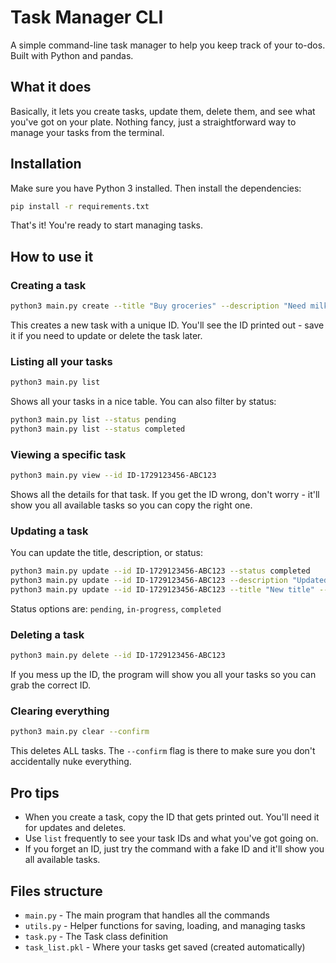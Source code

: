 # Task Manager CLI

A simple command-line task manager to help you keep track of your to-dos. Built with Python and pandas.

## What it does

Basically, it lets you create tasks, update them, delete them, and see what you've got on your plate. Nothing fancy, just a straightforward way to manage your tasks from the terminal.

## Installation

Make sure you have Python 3 installed. Then install the dependencies:

```bash
pip install -r requirements.txt
```

That's it! You're ready to start managing tasks.

## How to use it

### Creating a task

```bash
python3 main.py create --title "Buy groceries" --description "Need milk, eggs, and bread"
```

This creates a new task with a unique ID. You'll see the ID printed out - save it if you need to update or delete the task later.

### Listing all your tasks

```bash
python3 main.py list
```

Shows all your tasks in a nice table. You can also filter by status:

```bash
python3 main.py list --status pending
python3 main.py list --status completed
```

### Viewing a specific task

```bash
python3 main.py view --id ID-1729123456-ABC123
```

Shows all the details for that task. If you get the ID wrong, don't worry - it'll show you all available tasks so you can copy the right one.

### Updating a task

You can update the title, description, or status:

```bash
python3 main.py update --id ID-1729123456-ABC123 --status completed
python3 main.py update --id ID-1729123456-ABC123 --description "Updated description"
python3 main.py update --id ID-1729123456-ABC123 --title "New title" --status in-progress
```

Status options are: `pending`, `in-progress`, `completed`

### Deleting a task

```bash
python3 main.py delete --id ID-1729123456-ABC123
```

If you mess up the ID, the program will show you all your tasks so you can grab the correct ID.

### Clearing everything

```bash
python3 main.py clear --confirm
```

This deletes ALL tasks. The `--confirm` flag is there to make sure you don't accidentally nuke everything.

## Pro tips

- When you create a task, copy the ID that gets printed out. You'll need it for updates and deletes.
- Use `list` frequently to see your task IDs and what you've got going on.
- If you forget an ID, just try the command with a fake ID and it'll show you all available tasks.

## Files structure

- `main.py` - The main program that handles all the commands
- `utils.py` - Helper functions for saving, loading, and managing tasks
- `task.py` - The Task class definition
- `task_list.pkl` - Where your tasks get saved (created automatically)
